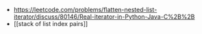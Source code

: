 - https://leetcode.com/problems/flatten-nested-list-iterator/discuss/80146/Real-iterator-in-Python-Java-C%2B%2B
- [[stack of list index pairs]]
